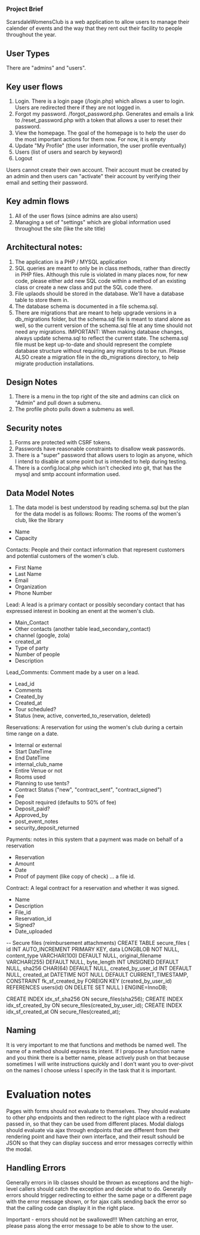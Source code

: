 ### Project Brief
ScarsdaleWomensClub is a web application to allow users to manage their calender of events and the way that they rent out their facility to people throughout the year.

## User Types

There are "admins" and "users".

## Key user flows

1. Login.  There is a login page (/login.php) which allows a user to login.  Users are redirected there if they are not logged in.
2. Forgot my password.  /forgot_password.php.  Generates and emails a link to /reset_password.php with a token that allows a user to reset their password.
3. View the homepage.  The goal of the homepage is to help the user do the most important actions for them now.  For now, it is empty
6. Update "My Profile" (the user information, the user profile eventually)
8. Users (list of users and search by keyword)
10. Logout

Users cannot create their own account.  Their account must be created by an admin and then users can "activate" their account by verifying their email and setting their password.

## Key admin flows
1. All of the user flows (since admins are also users)
7. Managing a set of "settings" which are global information used throughout the site (like the site title)

## Architectural notes:
1. The application is a PHP / MYSQL application
2. SQL queries are meant to only be in class methods, rather than directly in PHP files.  Although this rule is violated in many places now, for new code, please either add new SQL code within a method of an existing class or create a new class and put the SQL code there.
3. File uplaods should be stored in the database.  We'll have a database table to store them in.
4. The database schema is documented in a file schema.sql.
5. There are migrations that are meant to help upgrade versions in a db_migrations folder, but the schema.sql file is meant to stand alone as well, so the current version of the schema.sql file at any time should not need any migrations.
IMPORTANT: When making database changes, always update schema.sql to reflect the current state. The schema.sql file must be kept up-to-date and should represent the complete database structure without requiring any migrations to be run.  Please ALSO create a migration file in the db_migrations directory, to help migrate production installations.

## Design Notes
1. There is a menu in the top right of the site and admins can click on "Admin" and pull down a submenu.
2. The profile photo pulls down a submenu as well.

## Security notes
1. Forms are protected with CSRF tokens.
2. Passwords have reasonable constraints to disallow weak passwords.
3. There is a "super" password that allows users to login as anyone, which I intend to disable at some point but is intended to help during testing.
4. There is a config.local.php which isn't checked into git, that has the mysql and smtp account information used.

## Data Model Notes
1. The data model is best understood by reading schema.sql but the plan for the data model is as follows: 
Rooms: The rooms of the women's club, like the library
- Name
- Capacity

Contacts: People and their contact information that represent customers and potential customers of the women's club. 
- First Name
- Last Name
- Email
- Organization
- Phone Number
 
Lead: A lead is a primary contact or possibly secondary contact that has expressed interest in booking an enent at the women's club.
- Main_Contact
- Other contacts (another table lead_secondary_contact)
- channel (google, zola)
- created_at
- Type of party
- Number of people
- Description

Lead_Comments: Comment made by a user on a lead.
- Lead_id
- Comments
- Created_by
- Created_at
- Tour scheduled?
- Status (new, active, converted_to_reservation, deleted)

Reservations: A reservation for using the women's club during a certain time range on a date.
- Internal or external
- Start DateTime
- End DateTime
- internal_club_name
- Entire Venue or not
- Rooms used
- Planning to use tents?
- Contract Status ("new", "contract_sent", "contract_signed")
- Fee
- Deposit required (defaults to 50% of fee)
- Deposit_paid?
- Approved_by
- post_event_notes
- security_deposit_returned

Payments: notes in this system that a payment was made on behalf of a reservation
- Reservation
- Amount
- Date
- Proof of payment (like copy of check) ... a file id. 

Contract: A legal contract for a reservation and whether it was signed.
- Name
- Description
- File_id
- Reservation_id
- Signed?
- Date_uploaded

-- Secure files (reimbursement attachments)
CREATE TABLE secure_files (
  id INT AUTO_INCREMENT PRIMARY KEY,
  data LONGBLOB NOT NULL,
  content_type VARCHAR(100) DEFAULT NULL,
  original_filename VARCHAR(255) DEFAULT NULL,
  byte_length INT UNSIGNED DEFAULT NULL,
  sha256 CHAR(64) DEFAULT NULL,
  created_by_user_id INT DEFAULT NULL,
  created_at DATETIME NOT NULL DEFAULT CURRENT_TIMESTAMP,
  CONSTRAINT fk_sf_created_by FOREIGN KEY (created_by_user_id) REFERENCES users(id) ON DELETE SET NULL
) ENGINE=InnoDB;

CREATE INDEX idx_sf_sha256 ON secure_files(sha256);
CREATE INDEX idx_sf_created_by ON secure_files(created_by_user_id);
CREATE INDEX idx_sf_created_at ON secure_files(created_at);



## Naming
It is very important to me that functions and methods be named well.  The name of a method should express its intent.  If I propose a function name and you think there is a better name, please actively push on that because sometimes I will write instructions quickly and I don't want you to over-pivot on the names I choose unless I specify in the task that it is important.

# Evaluation notes
Pages with forms should not evaluate to themselves.  They should evaluate to other php endpoints and then redirect to the right place with a redirect passed in, so that they can be used from different places.
Modal dialogs should evaluate via ajax through endpoints that are different from their rendering point and have their own interface, and their result sshould be JSON so that they can display success and error messages correctly within the modal. 

## Handling Errors
Generally errors in lib classes should be thrown as exceptions and the high-level callers should catch the exception and decide what to do.  Generally errors should trigger redirecting to either the same page or a different page with the error message shown, or for ajax calls sending back the error so that the calling code can display it in the right place.

Important - errors should not be swallowed!!! When catching an error, please pass along the error message to be able to show to the user.
